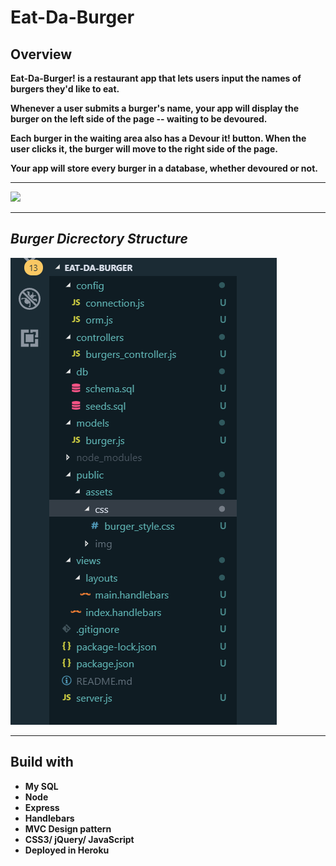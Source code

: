 <h1><strong>Eat-Da-Burger</h1>

<h2>Overview</h2>

<p>Eat-Da-Burger! is a restaurant app that lets users input the names of burgers they'd like to eat. 
<p>Whenever a user submits a burger's name, your app will display the burger on the left side of the page -- waiting to be devoured.
<p>Each burger in the waiting area also has a Devour it! button. When the user clicks it, the burger will move to the right side of the page.
<p>Your app will store every burger in a database, whether devoured or not.

<hr>
<img src="https://media.giphy.com/media/ukD9crC4tiIGkVPRg3/giphy.gif">


<hr>
<h2><strong><em>Burger Dicrectory Structure</em></strong></h3>
<img src="public/assets/img/Burger.PNG">


<hr>
<h2>Build with</h2>
<ul>
<li>My SQL
<li>Node
<li>Express
<li>Handlebars
<li>MVC Design pattern
<li>CSS3/ jQuery/ JavaScript
<li>Deployed in Heroku
